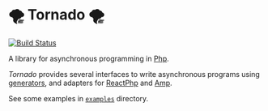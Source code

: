 # 🌪 Tornado 🌪
[![Build Status](https://travis-ci.com/M6Web/Tornado.svg?branch=master)](https://travis-ci.com/M6Web/Tornado)


A library for asynchronous programming in [Php](https://secure.php.net/).

*Tornado* provides several interfaces to write asynchronous programs using [generators](https://secure.php.net/manual/en/language.generators.php),
and adapters for [ReactPhp](https://reactphp.org/) and [Amp](https://amphp.org/).

See some examples in [`examples`](https://github.com/M6Web/Tornado/tree/master/examples) directory.
